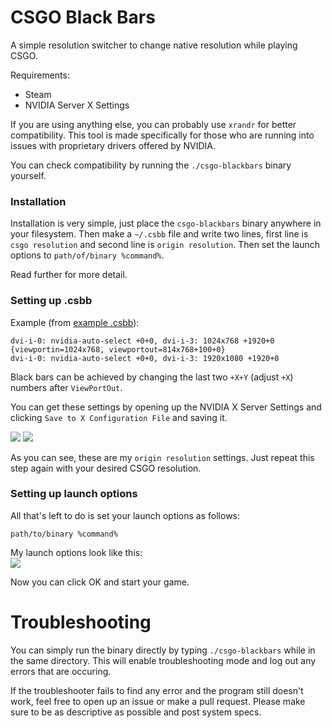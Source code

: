 # CSGO Black Bars

A simple resolution switcher to change native resolution while playing CSGO.

Requirements:
- Steam
- NVIDIA Server X Settings

If you are using anything else, you can probably use `xrandr` for better compatibility. This tool is made specifically for those who are running into issues with proprietary drivers offered by NVIDIA.

You can check compatibility by running the `./csgo-blackbars` binary yourself.

### Installation

Installation is very simple, just place the `csgo-blackbars` binary anywhere in your filesystem. Then make a `~/.csbb` file and write two lines, first line is `csgo resolution` and second line is `origin resolution`. Then set the launch options to `path/of/binary %command%`. 

Read further for more detail.

### Setting up .csbb

Example (from [example .csbb](https://github.com/woat/csgo-blackbars/blob/master/.csbb)):
```
dvi-i-0: nvidia-auto-select +0+0, dvi-i-3: 1024x768 +1920+0 {viewportin=1024x768, viewportout=814x768+100+0}
dvi-i-0: nvidia-auto-select +0+0, dvi-i-3: 1920x1080 +1920+0
```

Black bars can be achieved by changing the last two `+X+Y` (adjust `+X`) numbers after `ViewPortOut`.

You can get these settings by opening up the NVIDIA X Server Settings and clicking `Save to X Configuration File` and saving it. 

![](https://i.imgur.com/IBGgO9b.png)
![](https://i.imgur.com/n3pLqFN.png)

As you can see, these are my `origin resolution` settings. Just repeat this step again with your desired CSGO resolution.

### Setting up launch options

All that's left to do is set your launch options as follows:
```
path/to/binary %command%
```

My launch options look like this:  
![](https://i.imgur.com/hZjyBod.png)

Now you can click OK and start your game.

# Troubleshooting

You can simply run the binary directly by typing `./csgo-blackbars` while in the same directory. This will enable troubleshooting mode and log out any errors that are occuring.

If the troubleshooter fails to find any error and the program still doesn't work, feel free to open up an issue or make a pull request. Please make sure to be as descriptive as possible and post system specs.
